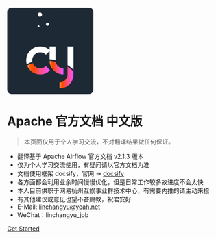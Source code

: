 ![logo](._coverpage_images/cy_logo.png)
# Apache 官方文档 中文版

> 本页面仅用于个人学习交流，不对翻译结果做任何保证。

* 翻译基于 Apache Airflow 官方文档 v2.1.3 版本
* 仅为个人学习交流使用，有疑问请以官方文档为准
* 文档使用框架 docsify，官网 -> [docsify](https://docsify.js.org/#/) 
* 各方面都会利用业余时间慢慢优化，但是日常工作较多故进度不会太快
* 本人目前供职于网易杭州互娱事业群技术中心，有需要内推的请主动来撩
* 有其他建议或意见也望不吝赐教，祝君安好
* E-Mail: linchangyu@yeah.net
* WeChat：linchangyu_job

[Get Started](#quick-start)